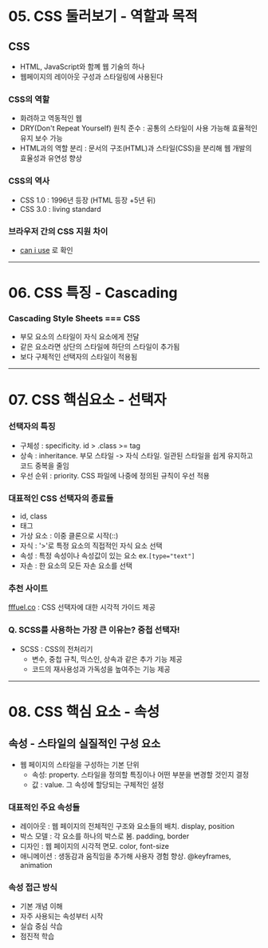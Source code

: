 # 05. CSS 둘러보기 - 역할과 목적

## CSS

- HTML, JavaScript와 함꼐 웹 기술의 하나
- 웹페이지의 레이아웃 구성과 스타일링에 사용된다

### CSS의 역할

- 화려하고 역동적인 웹
- DRY(Don't Repeat Yourself) 원칙 준수 : 공통의 스타일이 사용 가능해 효율적인 유지 보수 가능
- HTML과의 역할 분리 : 문서의 구조(HTML)과 스타일(CSS)을 분리해 웹 개발의 효율성과 유연성 향상

### CSS의 역사

- CSS 1.0 : 1996년 등장 (HTML 등장 +5년 뒤)
- CSS 3.0 : living standard

### 브라우저 간의 CSS 지원 차이

- [can i use](https://caniuse.com/) 로 확인

---

# 06. CSS 특징 - Cascading

### Cascading Style Sheets === CSS

- 부모 요소의 스타일이 자식 요소에게 전달
- 같은 요소라면 상단의 스타일에 하단의 스타일이 추가됨
- 보다 구체적인 선택자의 스타일이 적용됨

---

# 07. CSS 핵심요소 - 선택자

### 선택자의 특징

- 구체성 : specificity. id > .class >= tag
- 상속 : inheritance. 부모 스타일 -> 자식 스타일. 일관된 스타일을 쉽게 유지하고 코드 중복을 줄임
- 우선 순위 : priority. CSS 파일에 나중에 정의된 규칙이 우선 적용

### 대표적인 CSS 선택자의 종료들

- id, class
- 태그
- 가상 요소 : 이중 클론으로 시작(::)
- 자식 : '>'로 특정 요소의 직접적인 자식 요소 선택
- 속성 : 특정 속성이나 속성값이 있는 요소 ex.`[type="text"]`
- 자손 : 한 요소의 모든 자손 요소를 선택

### 추천 사이트

[fffuel.co](https://fffuel.co/css-selectors/) : CSS 선택자에 대한 시각적 가이드 제공

### Q. SCSS를 사용하는 가장 큰 이유는? 중첩 선택자!

- SCSS : CSS의 전처리기
  - 변수, 중첩 규칙, 믹스인, 상속과 같은 추가 기능 제공
  - 코드의 재사용성과 가독성을 높여주는 기능 제공

---

# 08. CSS 핵심 요소 - 속성

## 속성 - 스타일의 실질적인 구성 요소

- 웹 페이지의 스타일을 구성하는 기본 단위
  - 속성: property. 스타일을 정의할 특징이나 어떤 부분을 변경할 것인지 결정
  - 값 : value. 그 속성에 할당되는 구체적인 설정

### 대표적인 주요 속성들

- 레이아웃 : 웹 페이지의 전체적인 구조와 요소들의 배치. display, position
- 박스 모델 : 각 요소를 하나의 박스로 봄. padding, border
- 디자인 : 웹 페이지의 시각적 면모. color, font-size
- 애니메이션 : 생동감과 움직임을 추가해 사용자 경험 향상. @keyframes, animation

### 속성 접근 방식

- 기본 개념 이해
- 자주 사용되는 속성부터 시작
- 실습 중심 삭습
- 점진적 학습
